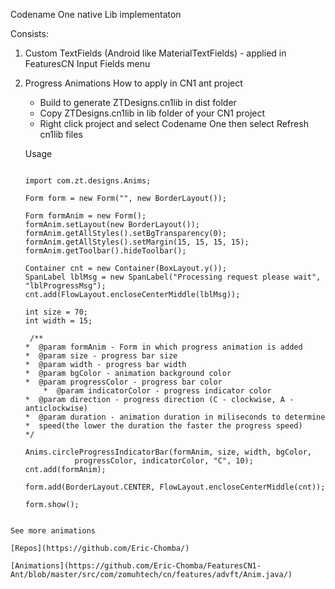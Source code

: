 Codename One native Lib implementaton

Consists:

1. Custom TextFields (Android like MaterialTextFields) - applied in FeaturesCN Input Fields menu

2. Progress Animations 
    How to apply in CN1 ant project 
     - Build to generate ZTDesigns.cn1lib in dist folder
     - Copy ZTDesigns.cn1lib in lib folder of your CN1 project
     - Right click project and select Codename One then select Refresh cn1lib files
     
     Usage
   
     ```
     
     import com.zt.designs.Anims;
     
     Form form = new Form("", new BorderLayout());
     
     Form formAnim = new Form();
     formAnim.setLayout(new BorderLayout());
     formAnim.getAllStyles().setBgTransparency(0);
     formAnim.getAllStyles().setMargin(15, 15, 15, 15);
     formAnim.getToolbar().hideToolbar();
     
     Container cnt = new Container(BoxLayout.y());
     SpanLabel lblMsg = new SpanLabel("Processing request please wait", "lblProgressMsg");
     cnt.add(FlowLayout.encloseCenterMiddle(lblMsg));
        
     int size = 70;
     int width = 15;
      
      /**
	 *  @param formAnim - Form in which progress animation is added
	 *  @param size - progress bar size
	 *  @param width - progress bar width
	 *  @param bgColor - animation background color
	 *  @param progressColor - progress bar color
         *  @param indicatorColor - progress indicator color
	 *  @param direction - progress direction (C - clockwise, A - anticlockwise)
	 *  @param duration - animation duration in miliseconds to determine
	 *  speed(the lower the duration the faster the progress speed)
	 */
   
     Anims.circleProgressIndicatorBar(formAnim, size, width, bgColor,
                progressColor, indicatorColor, "C", 10);
     cnt.add(formAnim);

     form.add(BorderLayout.CENTER, FlowLayout.encloseCenterMiddle(cnt));
     
     form.show();

```

See more animations

[Repos](https://github.com/Eric-Chomba/)

[Animations](https://github.com/Eric-Chomba/FeaturesCN1-Ant/blob/master/src/com/zomuhtech/cn/features/advft/Anim.java/)




